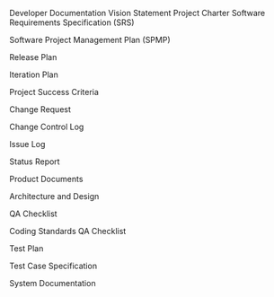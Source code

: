 Developer Documentation
Vision Statement
Project Charter
Software Requirements Specification (SRS)

Software Project Management Plan (SPMP)

Release Plan

Iteration Plan

Project Success Criteria

Change Request

Change Control Log

Issue Log

Status Report


Product Documents

Architecture and Design


QA Checklist

Coding Standards
QA Checklist

Test Plan

Test Case Specification

System Documentation


